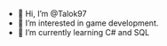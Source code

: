 - 👋 Hi, I’m @Talok97
- 👀 I’m interested in game development.
- 🌱 I’m currently learning C# and SQL




<!---
Talok97/Talok97 is a ✨ special ✨ repository because its `README.md` (this file) appears on your GitHub profile.
You can click the Preview link to take a look at your changes.
--->
